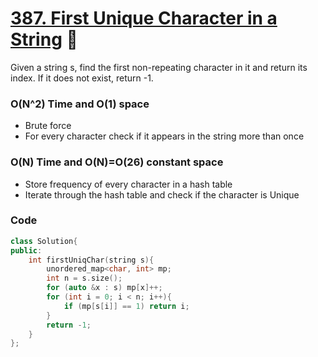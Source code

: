 # [387. First Unique Character in a String](https://leetcode.com/problems/first-unique-character-in-a-string/) 🌟

Given a string s, find the first non-repeating character in it and return its index. If it does not exist, return -1.

### O(N^2) Time and O(1) space

- Brute force
- For every character check if it appears in the string more than once

### O(N) Time and O(N)=O(26) constant space

- Store frequency of every character in a hash table
- Iterate through the hash table and check if the character is Unique

### Code

```cpp
class Solution{
public:
    int firstUniqChar(string s){
        unordered_map<char, int> mp;
        int n = s.size();
        for (auto &x : s) mp[x]++;
        for (int i = 0; i < n; i++){
            if (mp[s[i]] == 1) return i;
        }
        return -1;
    }
};
```
